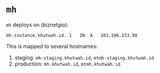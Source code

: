 # `mh`

`mh` deploys on (biznetgio):

```
mh-instance.khutwah.id.	1	IN	A	103.196.153.98
```

This is mapped to several hostnames:

1. staging: `mh-staging.khutwah.id`, `mtmh-staging.khutwah.id`
1. production: `mh.khutwah.id`, `mtmh.khutwah.id`
